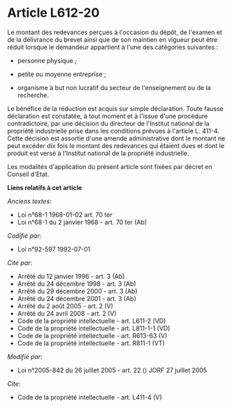 # Article L612-20

Le montant des redevances perçues à l'occasion du dépôt, de l'examen et de la délivrance du brevet ainsi que de son maintien
en vigueur peut être réduit lorsque le demandeur appartient à l'une des catégories suivantes :

- personne physique ;

- petite ou moyenne entreprise ;

- organisme à but non lucratif du secteur de l'enseignement ou de la recherche. 

Le bénéfice de la réduction est acquis sur simple déclaration. Toute fausse déclaration est constatée, à tout moment et à
l'issue d'une procédure contradictoire, par une décision du directeur de l'Institut national de la propriété industrielle
prise dans les conditions prévues à l'article L. 411-4. Cette décision est assortie d'une amende administrative dont le
montant ne peut excéder dix fois le montant des redevances qui étaient dues et dont le produit est versé à l'Institut
national de la propriété industrielle. 

Les modalités d'application du présent article sont fixées par décret en Conseil d'Etat.

**Liens relatifs à cet article**

_Anciens textes_:

  - Loi n°68-1 1968-01-02 art. 70 ter
  - Loi n°68-1 du 2 janvier 1968 - art. 70 ter (Ab)

_Codifié par_:

  - Loi n°92-597 1992-07-01

_Cité par_:

  - Arrêté du 12 janvier 1996 - art. 3 (Ab)
  - Arrêté du 24 décembre 1998 - art. 3 (Ab)
  - Arrêté du 29 décembre 2000 - art. 3 (Ab)
  - Arrêté du 24 décembre 2001 - art. 3 (Ab)
  - Arrêté du 2 août 2005 - art. 2 (V)
  - Arrêté du 24 avril 2008 - art. 2 (V)
  - Code de la propriété intellectuelle - art. L611-2 (VD)
  - Code de la propriété intellectuelle - art. L811-1-1 (VD)
  - Code de la propriété intellectuelle - art. R613-63 (V)
  - Code de la propriété intellectuelle - art. R811-1 (VT)

_Modifié par_:

  - Loi n°2005-842 du 26 juillet 2005 - art. 22 () JORF 27 juillet 2005

_Cite_:

  - Code de la propriété intellectuelle - art. L411-4 (V)
